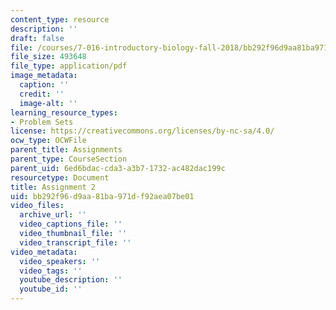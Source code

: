 ```yaml
---
content_type: resource
description: ''
draft: false
file: /courses/7-016-introductory-biology-fall-2018/bb292f96d9aa81ba971df92aea07be01_MIT7_016F18PS2.pdf
file_size: 493648
file_type: application/pdf
image_metadata:
  caption: ''
  credit: ''
  image-alt: ''
learning_resource_types:
- Problem Sets
license: https://creativecommons.org/licenses/by-nc-sa/4.0/
ocw_type: OCWFile
parent_title: Assignments
parent_type: CourseSection
parent_uid: 6ed6bdac-cda3-a3b7-1732-ac482dac199c
resourcetype: Document
title: Assignment 2
uid: bb292f96-d9aa-81ba-971d-f92aea07be01
video_files:
  archive_url: ''
  video_captions_file: ''
  video_thumbnail_file: ''
  video_transcript_file: ''
video_metadata:
  video_speakers: ''
  video_tags: ''
  youtube_description: ''
  youtube_id: ''
---
```

